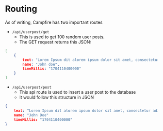 # Routing

As of writing, Campfire has two important routes
- `/api/userpost/get`
  - This is used to get 100 random user posts.
  - The GET request returns this JSON:
```json
[
    {
        text: "Lorem Ipsum dit alorem ipsum dolor sit amet, consectetur adip",
        name: "John doe",
        timeMillis: "1704110400000"
    }
]
```
- `/api/userpost/post`
  - This api route is used to insert a user post to the database
  - It would follow this structure in JSON
```json
{
    text: "Lorem Ipsum dit alorem ipsum dolor sit amet, consectetur adip",
    name: "John Doe"
    timeMillis: "1704110400000"
}
```